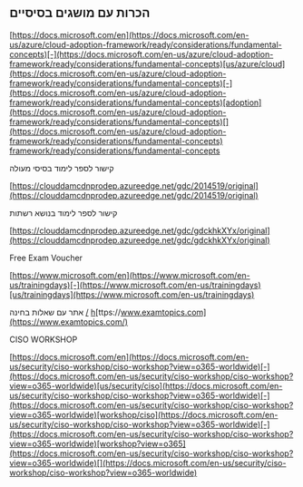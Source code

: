 ﻿
## הכרות עם מושגים בסיסיים

[https://docs.microsoft.com/en](https://docs.microsoft.com/en-us/azure/cloud-adoption-framework/ready/considerations/fundamental-concepts)[-](https://docs.microsoft.com/en-us/azure/cloud-adoption-framework/ready/considerations/fundamental-concepts)[us/azure/cloud](https://docs.microsoft.com/en-us/azure/cloud-adoption-framework/ready/considerations/fundamental-concepts)[-](https://docs.microsoft.com/en-us/azure/cloud-adoption-framework/ready/considerations/fundamental-concepts)[adoption](https://docs.microsoft.com/en-us/azure/cloud-adoption-framework/ready/considerations/fundamental-concepts)[](https://docs.microsoft.com/en-us/azure/cloud-adoption-framework/ready/considerations/fundamental-concepts)  [framework/ready/considerations/fundamental](https://docs.microsoft.com/en-us/azure/cloud-adoption-framework/ready/considerations/fundamental-concepts)[-](https://docs.microsoft.com/en-us/azure/cloud-adoption-framework/ready/considerations/fundamental-concepts)[concepts](https://docs.microsoft.com/en-us/azure/cloud-adoption-framework/ready/considerations/fundamental-concepts)

קישור לספר לימוד בסיסי מעולה

[https://clouddamcdnprodep.azureedge.net/gdc/2014519/original](https://clouddamcdnprodep.azureedge.net/gdc/2014519/original)



קישור לספר לימוד בנושא רשתות 

[https://clouddamcdnprodep.azureedge.net/gdc/gdckhkXYx/original](https://clouddamcdnprodep.azureedge.net/gdc/gdckhkXYx/original)

Free  Exam Voucher

[https://www.microsoft.com/en](https://www.microsoft.com/en-us/trainingdays)[-](https://www.microsoft.com/en-us/trainingdays)[us/trainingdays](https://www.microsoft.com/en-us/trainingdays)


אתר עם שאלות בחינה
[/](https://www.examtopics.com/) [h](https://www.examtopics.com/)[ttps://www.examtopics.com](https://www.examtopics.com/)


CISO WORKSHOP

[https://docs.microsoft.com/en](https://docs.microsoft.com/en-us/security/ciso-workshop/ciso-workshop?view=o365-worldwide)[-](https://docs.microsoft.com/en-us/security/ciso-workshop/ciso-workshop?view=o365-worldwide)[us/security/ciso](https://docs.microsoft.com/en-us/security/ciso-workshop/ciso-workshop?view=o365-worldwide)[-](https://docs.microsoft.com/en-us/security/ciso-workshop/ciso-workshop?view=o365-worldwide)[workshop/ciso](https://docs.microsoft.com/en-us/security/ciso-workshop/ciso-workshop?view=o365-worldwide)[-](https://docs.microsoft.com/en-us/security/ciso-workshop/ciso-workshop?view=o365-worldwide)[workshop?view=o365](https://docs.microsoft.com/en-us/security/ciso-workshop/ciso-workshop?view=o365-worldwide)[](https://docs.microsoft.com/en-us/security/ciso-workshop/ciso-workshop?view=o365-worldwide)
